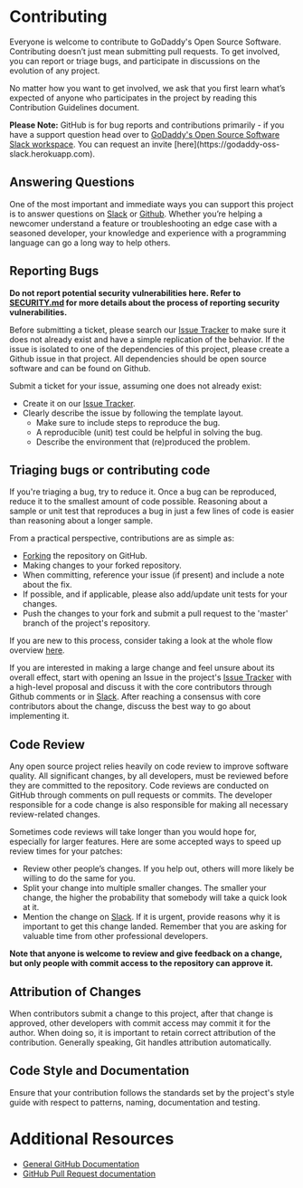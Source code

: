 # Contributing

Everyone is welcome to contribute to GoDaddy's Open Source Software.
Contributing doesn’t just mean submitting pull requests. To get involved, you
can report or triage bugs, and participate in discussions on the evolution of
any project.

No matter how you want to get involved, we ask that you first learn what’s
expected of anyone who participates in the project by reading this Contribution
Guidelines document.

**Please Note:** GitHub is for bug reports and contributions primarily - if you
have a support question head over to [GoDaddy's Open Source Software Slack
workspace][slack]. You can request an invite [here](https://godaddy-oss-
slack.herokuapp.com).

## Answering Questions

One of the most important and immediate ways you can support this project is to
answer questions on [Slack][slack] or [Github][issues]. Whether you’re helping a
newcomer understand a feature or troubleshooting an edge case with a seasoned
developer, your knowledge and experience with a programming language can go a
long way to help others.

## Reporting Bugs

**Do not report potential security vulnerabilities here. Refer to
[SECURITY.md](./SECURITY.md) for more details about the process of reporting
security vulnerabilities.**

Before submitting a ticket, please search our [Issue Tracker][issues] to make
sure it does not already exist and have a simple replication of the behavior. If
the issue is isolated to one of the dependencies of this project, please create
a Github issue in that project. All dependencies should be open source software
and can be found on Github.

Submit a ticket for your issue, assuming one does not already exist:
  - Create it on our [Issue Tracker][issues].   
  - Clearly describe the issue by following the template layout.
    - Make sure to include steps to reproduce the bug.
    - A reproducible (unit) test could be helpful in solving the bug.
    - Describe the environment that (re)produced the problem.

## Triaging bugs or contributing code

If you're triaging a bug, try to reduce it. Once a bug can be reproduced, reduce
it to the smallest amount of code possible. Reasoning about a sample or unit
test that reproduces a bug in just a few lines of code is easier than reasoning
about a longer sample.

From a practical perspective, contributions are as simple as: 
  - [Forking](https://help.github.com/en/articles/fork-a-repo) the repository on GitHub. 
  - Making changes to your forked repository. 
  - When committing, reference your issue (if present) and include a note about the fix. 
  - If possible, and if applicable, please also add/update unit tests for your changes. 
  - Push the changes to your fork and submit a pull request to the 'master' branch of the project's repository. 

If you are new to this process, consider taking a look at the whole flow overview 
[here](https://guides.github.com/activities/forking/).

If you are interested in making a large change and feel unsure about its overall
effect, start with opening an Issue in the project's [Issue Tracker][issues]
with a high-level proposal and discuss it with the core contributors through
Github comments or in [Slack][slack]. After reaching a consensus with core
contributors about the change, discuss the best way to go about implementing it.

## Code Review

Any open source project relies heavily on code review to improve software
quality. All significant changes, by all developers, must be reviewed before
they are committed to the repository. Code reviews are conducted on GitHub
through comments on pull requests or commits. The developer responsible for a
code change is also responsible for making all necessary review-related changes.

Sometimes code reviews will take longer than you would hope for, especially for
larger features. Here are some accepted ways to speed up review times for your
patches:

- Review other people’s changes. If you help out, others will more likely be
willing to do the same for you. 
- Split your change into multiple smaller changes. The smaller your change, 
the higher the probability that somebody will take a quick look at it. 
- Mention the change on [Slack][slack]. If it is urgent, provide reasons why it 
is important to get this change landed. Remember that you are asking for valuable 
time from other professional developers.

**Note that anyone is welcome to review and give feedback on a change, but only
people with commit access to the repository can approve it.**

## Attribution of Changes

When contributors submit a change to this project, after that change is
approved, other developers with commit access may commit it for the author. When
doing so, it is important to retain correct attribution of the contribution.
Generally speaking, Git handles attribution automatically.

## Code Style and Documentation

Ensure that your contribution follows the standards set by the project's style
guide with respect to patterns, naming, documentation and testing.

# Additional Resources

- [General GitHub Documentation](https://help.github.com/) 
- [GitHub Pull Request documentation](https://help.github.com/send-pull-requests/)

[issues]: https://github.com/godaddy/appencryption/issues 
[slack]: https://godaddy-oss.slack.com/
